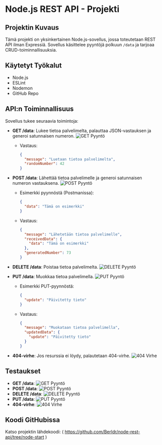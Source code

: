 # Node.js REST API - Projekti

## Projektin Kuvaus
Tämä projekti on yksinkertainen Node.js-sovellus, jossa toteutetaan REST API ilman Expressiä. Sovellus käsittelee pyyntöjä polkuun `/data` ja tarjoaa CRUD-toiminnallisuuksia.

## Käytetyt Työkalut
- Node.js
- ESLint
- Nodemon
- GitHub Repo

## API:n Toiminnallisuus
Sovellus tukee seuraavia toimintoja:
- **GET /data**: Lukee tietoa palvelimelta, palauttaa JSON-vastauksen ja generoi satunnaisen numeron.
![GET Pyyntö](/img/get1.png)
  - Vastaus:
    ```json
    {
      "message": "Luetaan tietoa palvelimelta",
      "randomNumber": 42
    }
    ```

- **POST /data**: Lähettää tietoa palvelimelle ja generoi satunnaisen numeron vastauksena.
![POST Pyyntö](/img/post1.png)
  - Esimerkki pyynnöstä (Postmanissa):
    ```json
    {
      "data": "Tämä on esimerkki"
    }
    ```
  - Vastaus:
    ```json
    {
      "message": "Lähetetään tietoa palvelimelle",
      "receivedData": {
        "data": "Tämä on esimerkki"
      },
      "generatedNumber": 73
    }
    ```

- **DELETE /data**: Poistaa tietoa palvelimelta.
![DELETE Pyyntö](/img/delete1.png)
- **PUT /data**: Muokkaa tietoa palvelimella.
![PUT Pyyntö](/img/put1.png)
  - Esimerkki PUT-pyynnöstä:
    ```json
    {
      "update": "Päivitetty tieto"
    }
    ```
  - Vastaus:
    ```json
    {
      "message": "Muokataan tietoa palvelimella",
      "updatedData": {
        "update": "Päivitetty tieto"
      }
    }
    ```

- **404-virhe**: Jos resurssia ei löydy, palautetaan 404-virhe.
![404 Virhe](/img/unknown1.png)

## Testaukset
- **GET /data**:
  ![GET Pyyntö](/img/get.png)
- **POST /data**:
  ![POST Pyyntö](/img/post.png)
- **DELETE /data**:
  ![DELETE Pyyntö](/img/delete.png)
- **PUT /data**:
  ![PUT Pyyntö](/img/put.png)
- **404-virhe**:
  ![404 Virhe](/img/unknown.png)

## Koodi GitHubissa
Katso projektin lähdekoodi: ( https://github.com/BerIdr/node-rest-api/tree/node-start )
